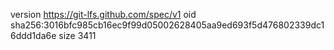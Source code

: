 version https://git-lfs.github.com/spec/v1
oid sha256:3016bfc985cb16ec9f99d05002628405aa9ed693f5d476802339dc16ddd1da6e
size 3411
